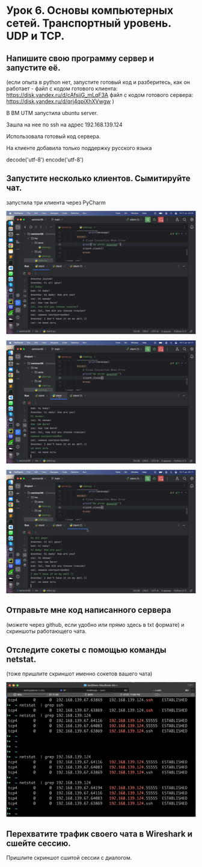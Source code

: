 # Урок 6. Основы компьютерных сетей. Транспортный уровень. UDP и TCP.

## Напишите свою программу сервер и запустите её.

(если опыта в python нет, запустите готовый код и разберитесь, как он работает - файл с кодом готового клиента: https://disk.yandex.ru/d/cAfsjjG_mLqF3A файл с кодом готового сервера: https://disk.yandex.ru/d/qrj4qpiXhXVwgw )

В ВМ UTM запустила ubuntu server.

Зашла на нее по ssh на адрес 192.168.139.124

Использовала готовый код сервера.

На клиенте добавила только поддержку русского языка

decode('utf-8')
encode('utf-8')

## Запустите несколько клиентов. Сымитируйте чат.

запустила три клиента через PyCharm

![chat1](./img/chat-bob.png)

![chat2](./img/chat-zai.png)

![chat3](./img/chat-Anechka.png)

## Отправьте мне код написанного сервера

(можете через github, если удобно или прямо здесь в txt формате) и скриншоты работающего чата.

## Отследите сокеты с помощью команды netstat.

(тоже пришлите скриншот именно сокетов вашего чата)

![netstat](./img/term-netstat.png)

## Перехватите трафик своего чата в Wireshark и cшейте сессию.

Пришлите скриншот сшитой сессии с диалогом.
